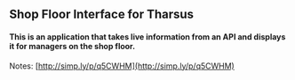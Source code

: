 ## Shop Floor Interface for Tharsus

#### This is an application that takes live information from an API and displays it for managers on the shop floor.

Notes: [http://simp.ly/p/q5CWHM](http://simp.ly/p/q5CWHM)
